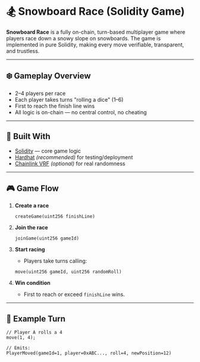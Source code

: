 # 🏂 Snowboard Race (Solidity Game) 

**Snowboard Race** is a fully on-chain, turn-based multiplayer game where players race down a snowy slope on snowboards. The game is implemented in pure Solidity, making every move verifiable, transparent, and trustless.

---

## ❄️ Gameplay Overview

- 2–4 players per race 
- Each player takes turns "rolling a dice" (1–6) 
- First to reach the finish line wins 
- All logic is on-chain — no central control, no cheating

---

## 🧱 Built With

- [Solidity](https://docs.soliditylang.org/) — core game logic 
- [Hardhat](https://hardhat.org/) *(recommended)* for testing/deployment
- [Chainlink VRF](https://docs.chain.link/docs/vrf/v2/introduction/) *(optional)* for real randomness

---

## 🎮 Game Flow

1. **Create a race**
    ```solidity
    createGame(uint256 finishLine)
    ```

2. **Join the race**
    ```solidity
    joinGame(uint256 gameId)
    ```

3. **Start racing**
    - Players take turns calling:
    ```solidity
    move(uint256 gameId, uint256 randomRoll)
    ```

4. **Win condition**
    - First to reach or exceed `finishLine` wins.

---

## 🔁 Example Turn

```solidity
// Player A rolls a 4
move(1, 4);

// Emits:
PlayerMoved(gameId=1, player=0xABC..., roll=4, newPosition=12)
